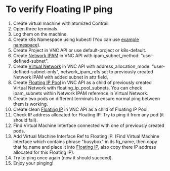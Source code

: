 # To verify Floating IP ping

1. Create virtual machine with atomized Contrail.
2. Open three terminals.
3. Log them on the machine.
4. Create k8s Namespace using kubectl (You can use [example namespace](examples/namespace.json)).
5. Create Project in VNC API or use default-project or k8s-default.
6. Create [Network IPAM](examples/ipam.yml) in VNC API with ipam_subnet_method: "user-defined-subnet".
7. Create [Virtual Network](examples/vn.yml) in VNC API with address_allocation_mode: "user-defined-subnet-only",
   network_ipam_refs set to previously created Network IPAM with added subnet in attr field,
8. Create [Floating IP Pool](examples/f-ip-pool.yml) in VNC API as a child of previously created
   Virtual Network with floating_ip_pool_subnets. You can check ipam_subnets within
   Network IPAM reference in Virtual Network.
9. Create two pods on different terminals to ensure normal ping between them is
   working.
10. Create clean [Floating IP](examples/f-ip.yml) in VNC API as a child of Floating IP Pool.
11. Check IP address allocated for Floating IP. Try to ping it from any pod
    (it should fail).
12. Find Virtual Machine Interface connected with one of previously created pods.
13. Add Virtual Machine Interface Ref to Floating IP.
    (Find Virtual Machine Interface which contains phrase "busybox" in its fq_name, then copy
    that fq_name and place it into [Floating IP](examples/f-ip-ref.yml), also copy there
    IP address allocated for this Floating IP).
14. Try to ping once again (now it should succeed).
15. Enjoy your pinging!

